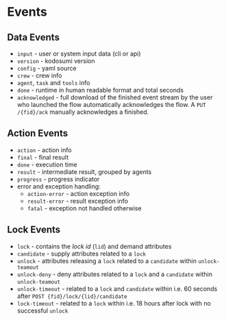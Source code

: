 # Events

## Data Events

  * `input` - user or system input data (cli or api)
  * `version` - kodosumi version
  * `config` - yaml source
  * `crew` - crew info
  * `agent`, `task` and `tools` info
  * `done` - runtime in human readable format and total seconds
  * `acknowledged` - full download of the finished event stream by the user who launched the flow automatically acknowledges the flow. A `PUT /{fid}/ack` manually acknowledges a finished.

## Action Events

* `action` - action info
* `final` - final result
* `done` - execution time
* `result` - intermediate result, grouped by agents
* `progress` - progress indicator
* error and exception handling:
    * `action-error` - action exception info
    * `result-error` - result exception info
    * `fatal` - exception not handled otherwise

## Lock Events

* `lock` - contains the _lock id_ (`lid`) and demand attributes
* `candidate` - supply attributes related to a `lock`
* `unlock` - attributes releasing a `lock` related to a `candidate` within `unlock-teamout`
* `unlock-deny` - deny attributes related to a `lock` and a `candidate` within `unlock-teamout`
* `unlock-timeout` - related to a `lock` and `candidate` within i.e. 60 seconds after `POST {fid}/lock/{lid}/candidate`
* `lock-timeout` - related to a  `lock` within i.e. 18 hours after lock with no successful `unlock`
